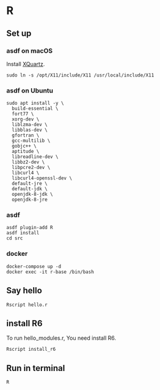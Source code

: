 # R

## Set up

### asdf on macOS

Install [XQuartz].

```shell
sudo ln -s /opt/X11/include/X11 /usr/local/include/X11
```

### asdf on Ubuntu

```shell
sudo apt install -y \
  build-essential \
  fort77 \
  xorg-dev \
  liblzma-dev \
  libblas-dev \
  gfortran \
  gcc-multilib \
  gobjc++ \
  aptitude \
  libreadline-dev \
  libbz2-dev \
  libpcre2-dev \
  libcurl4 \
  libcurl4-openssl-dev \
  default-jre \
  default-jdk \
  openjdk-8-jdk \
  openjdk-8-jre
```

### asdf

```shell
asdf plugin-add R
asdf install
cd src
```

### docker

```shell
docker-compose up -d
docker exec -it r-base /bin/bash
```

## Say hello

```shell
Rscript hello.r
```

## install R6

To run hello_modules.r, You need install R6.

```shell
Rscript install_r6
```

## Run in terminal

```shell
R
```

[xquartz]: https://www.xquartz.org/

